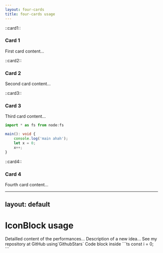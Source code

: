 ```yaml
---
layout: four-cards
title: four-cards usage
---
```


::card1::
### Card 1
First card content...

::card2::
### Card 2
Second card content...

::card3::
### Card 3
Third card content...
```ts
import * as fs from node:fs

main(): void {
    console.log('main ahah');
    let x = 0;
    x++;
} 
```

::card4::
### Card 4
Fourth card content...

---
layout: default
---

# IconBlock usage

<IconBlock v-click color="red" icon="i-carbon:chart-maximum" title="Performances" class='mb-2'>
  Detailled content of the performances...
</IconBlock>

<IconBlock v-click color="blue" icon="i-carbon:idea" title="Innovation" class='mb-2'>
  Description of a new idea...
</IconBlock>

<IconBlock v-click color="green" icon="i-carbon:growth" title="Growth" class='mb-2'>
  See my repository at GitHub using`GithubStars` <GithubStars stars="104.8k" repo="microsoft/TypeScript" />
</IconBlock>

<IconBlock v-click color="violet" icon="i-carbon:code" title="Code" class='mb-2'>
  Code block inside
```ts
const i = 0;
```
</IconBlock>
